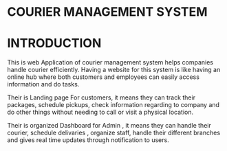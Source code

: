 <h1>COURIER MANAGEMENT SYSTEM </h1>


<h1>INTRODUCTION </h1>

<P>   This is web Application of courier management system helps companies handle courier efficiently. Having a website for this system is like having an online hub where both customers and employees can easily access information and do tasks.  </P>

<p>Their is Landing page   For customers, it means they can track their packages, schedule pickups, check information regarding to company  and do other things without needing to call or visit a physical location.</p> 

<p>Their is organized Dashboard for Admin , it means they can handle their courier, schedule delivaries , organize staff, handle their different branches and gives real time updates through notification to users.</p>
